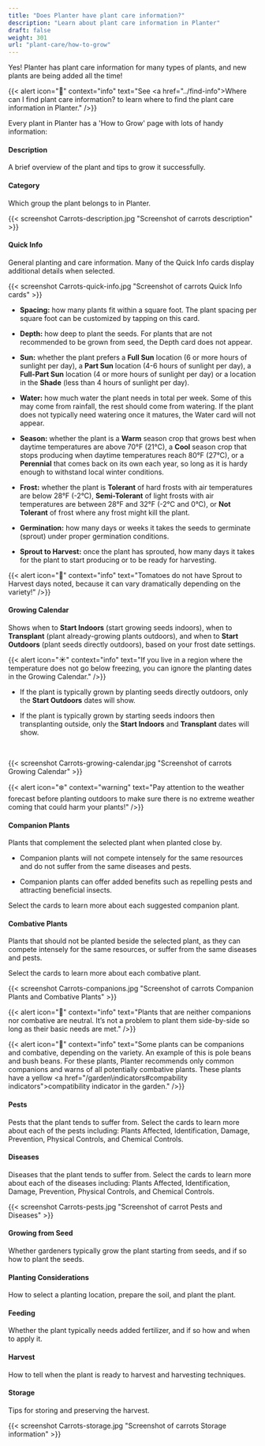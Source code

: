 ```yaml
---
title: "Does Planter have plant care information?"
description: "Learn about plant care information in Planter"
draft: false
weight: 301
url: "plant-care/how-to-grow"
---
```


Yes! Planter has plant care information for many types of plants, and new plants are being added all the time!

{{< alert icon="🌿" context="info" text="See <a href=\"../find-info\">Where can I find plant care information?</a> to learn where to find the plant care information in Planter." />}}

Every plant in Planter has a 'How to Grow' page with lots of handy information:

#### Description
A brief overview of the plant and tips to grow it successfully.

#### Category
Which group the plant belongs to in Planter.

{{< screenshot Carrots-description.jpg "Screenshot of carrots description" >}}

#### Quick Info
General planting and care information. Many of the Quick Info cards display additional details when selected.

{{< screenshot Carrots-quick-info.jpg "Screenshot of carrots Quick Info cards" >}}<br />

- **Spacing:** how many plants fit within a square foot. The plant spacing per square foot can be customized by tapping on this card.

- **Depth:** how deep to plant the seeds. For plants that are not recommended to be grown from seed, the Depth card does not appear.

- **Sun:** whether the plant prefers a **Full Sun** location (6 or more hours of sunlight per day), a **Part Sun** location (4-6 hours of sunlight per day), a **Full-Part Sun** location (4 or more hours of sunlight per day) or a location in the **Shade** (less than 4 hours of sunlight per day).

- **Water:** how much water the plant needs in total per week. Some of this may come from rainfall, the rest should come from watering. If the plant does not typically need watering once it matures, the Water card will not appear.

- **Season:** whether the plant is a **Warm** season crop that grows best when daytime temperatures are above 70°F (21°C), a **Cool** season crop that stops producing when daytime temperatures reach 80°F (27°C), or a **Perennial** that comes back on its own each year, so long as it is hardy enough to withstand local winter conditions.

- **Frost:** whether the plant is **Tolerant** of hard frosts with air temperatures are below 28°F (-2°C), **Semi-Tolerant** of light frosts with air temperatures are between 28°F and 32°F (-2°C and 0°C), or **Not Tolerant** of frost where any frost might kill the plant.

- **Germination:** how many days or weeks it takes the seeds to germinate (sprout) under proper germination conditions.

- **Sprout to Harvest:** once the plant has sprouted, how many days it takes for the plant to start producing or to be ready for harvesting.

{{< alert icon="🍅" context="info" text="Tomatoes do not have Sprout to Harvest days noted, because it can vary dramatically depending on the variety!" />}}

#### Growing Calendar
Shows when to **Start Indoors** (start growing seeds indoors), when to **Transplant** (plant already-growing plants outdoors), and when to **Start Outdoors** (plant seeds directly outdoors), based on your frost date settings.

{{< alert icon="☀️" context="info" text="If you live in a region where the temperature does not go below freezing, you can ignore the planting dates in the Growing Calendar." />}}

- If the plant is typically grown by planting seeds directly outdoors, only the **Start Outdoors** dates will show.

- If the plant is typically grown by starting seeds indoors then transplanting outside, only the **Start Indoors** and **Transplant** dates will show.
<br />

{{< screenshot Carrots-growing-calendar.jpg "Screenshot of carrots Growing Calendar" >}}

{{< alert icon="❄️" context="warning" text="Pay attention to the weather forecast before planting outdoors to make sure there is no extreme weather coming that could harm your plants!" />}}

#### Companion Plants
Plants that complement the selected plant when planted close by.

- Companion plants will not compete intensely for the same resources and do not suffer from the same diseases and pests.

- Companion plants can offer added benefits such as repelling pests and attracting beneficial insects.

Select the cards to learn more about each suggested companion plant.

#### Combative Plants
Plants that should not be planted beside the selected plant, as they can compete intensely for the same resources, or suffer from the same diseases and pests.

Select the cards to learn more about each combative plant.

{{< screenshot Carrots-companions.jpg "Screenshot of carrots Companion Plants and Combative Plants" >}}

{{< alert icon="🌱" context="info" text="Plants that are neither companions nor combative are neutral. It’s not a problem to plant them side-by-side so long as their basic needs are met." />}}

{{< alert icon="🌿" context="info" text="Some plants can be companions and combative, depending on the variety. An example of this is pole beans and bush beans. For these plants, Planter recommends only common companions and warns of all potentially combative plants. These plants have a yellow <a href=\"/garden\indicators#compability indicators\">compatibility indicator</a> in the garden." />}}

#### Pests
Pests that the plant tends to suffer from. Select the cards to learn more about each of the pests including: Plants Affected, Identification, Damage, Prevention, Physical Controls, and Chemical Controls.

#### Diseases
Diseases that the plant tends to suffer from. Select the cards to learn more about each of the diseases including: Plants Affected, Identification, Damage, Prevention, Physical Controls, and Chemical Controls.

{{< screenshot Carrots-pests.jpg "Screenshot of carrot Pests and Diseases" >}}

#### Growing from Seed
Whether gardeners typically grow the plant starting from seeds, and if so how to plant the seeds.

#### Planting Considerations
How to select a planting location, prepare the soil, and plant the plant.

#### Feeding
Whether the plant typically needs added fertilizer, and if so how and when to apply it.

#### Harvest
How to tell when the plant is ready to harvest and harvesting techniques.

#### Storage
Tips for storing and preserving the harvest.

{{< screenshot Carrots-storage.jpg "Screenshot of carrots Storage information" >}}
